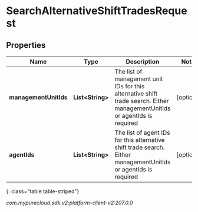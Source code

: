 # SearchAlternativeShiftTradesRequest


## Properties

| Name | Type | Description | Notes |
| ------------ | ------------- | ------------- | ------------- |
| **managementUnitIds** | **List&lt;String&gt;** | The list of management unit IDs for this alternative shift trade search. Either managementUnitIds or agentIds is required |  [optional] |
| **agentIds** | **List&lt;String&gt;** | The list of agent IDs for this alternative shift trade search. Either managementUnitIds or agentIds is required |  [optional] |
{: class="table table-striped"}




_com.mypurecloud.sdk.v2:platform-client-v2:207.0.0_
